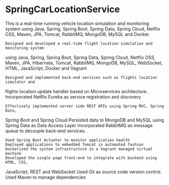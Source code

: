 # SpringCarLocationService
This is a real-time running vehicle location simulation and monitoring system using Java, Spring, Spring Boot, Spring Data, Spring Cloud, Netflix OSS, Maven, JPA, Tomcat, RabbitMQ, MongoDB, MySQL and Docker.

	Designed and developed a real-time flight location simulation and monitoring systemusing Java, Spring, Spring Boot, Spring Data, Spring Cloud, Netflix OSS, Maven,JPA, Hibernate, Tomcat, RabbitMQ, MongoDB, MySQL, WebSocket, HTML,JavaScript, Docker and Vagrant

	Designed and implemented back-end services such as flights location simulator andflights location update handler based on Microservices architecture. IncorporatedNetflix Eureka as service registration and discovery
		Effectively implemented server side REST APIs using Spring MVC, Spring Data,Spring Boot and Spring Cloud	Persisted data to MongoDB and MySQL using Spring Data as Data Access Layer	Incorporated RabbitMQ as message queue to decouple back-end services.
		Used Spring Boot Actuator to monitor application health	Deployed applications to embedded Tomcat in automated fashion	Dockerized the system infrastructure in a Vagrant managed virtual machine	Developed the single page front-end to integrate with backend using HTML, CSS,JavaScript, REST and WebSocket	Used Git as source code version control. Used Maven to manage dependencies